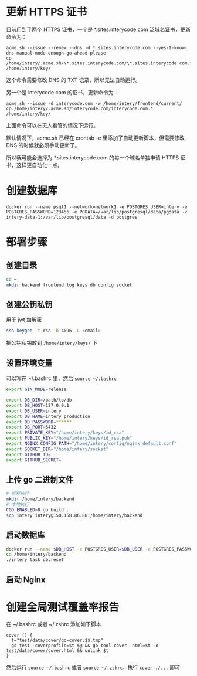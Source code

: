 # 更新 HTTPS 证书

目前用到了两个 HTTPS 证书，一个是 *.sites.interycode.com 泛域名证书，更新命令为：

```
acme.sh --issue --renew --dns -d *.sites.interycode.com --yes-I-know-dns-manual-mode-enough-go-ahead-please
cp /home/intery/.acme.sh/\*.sites.interycode.com/\*.sites.interycode.com.* /home/intery/key/
```

这个命令需要修改 DNS 的 TXT 记录，所以无法自动运行。

另一个是 interycode.com 的证书，更新命令为：

```
acme.sh --issue -d interycode.com -w /home/intery/frontend/current/
cp /home/intery/.acme.sh/interycode.com/interycode.com.* /home/intery/key/
```

上面命令可以在无人看管的情况下运行。

默认情况下，acme.sh 已经在 crontab -e 里添加了自动更新脚本，但需要修改 DNS 的时候就必须手动更新了。

所以我可能会选择为 *.sites.interycode.com 的每一个域名单独申请 HTTPS 证书，这样更自动化一点。

# 创建数据库

```
docker run --name psql1 --network=network1 -e POSTGRES_USER=intery -e POSTGRES_PASSWORD=123456 -e PGDATA=/var/lib/postgresql/data/pgdata -v intery-data-1:/var/lib/postgresql/data -d postgres
```

# 部署步骤

## 创建目录

```bash
cd ~
mkdir backend frontend log keys db config socket
```

## 创建公钥私钥

用于 jwt 加解密

```bash
ssh-keygen -t rsa -b 4096 -C <email>
```
把公钥私钥放到 `/home/intery/keys/` 下

## 设置环境变量

可以写在 ~/.bashrc 里，然后 `source ~/.bashrc`
```bash
export GIN_MODE=release

export DB_DIR=/path/to/db
export DB_HOST=127.0.0.1
export DB_USER=intery
export DB_NAME=intery_production
export DB_PASSWORD=******
export DB_PORT=5432
export PRIVATE_KEY="/home/intery/keys/id_rsa" 
export PUBLIC_KEY="/home/intery/keys/id_rsa.pub"
export NGINX_CONFIG_PATH="/home/intery/config/nginx_default.conf"
export SOCKET_DIR="/home/intery/socket"
export GITHUB_ID=
export GITHUB_SECRET=
```

## 上传 go 二进制文件

```bash
# 远程执行
mkdir /home/intery/backend
# 本地执行
CGO_ENABLED=0 go build .
scp intery intery@150.158.86.88:/home/intery/backend
```

## 启动数据库

```bash
docker run --name $DB_HOST -e POSTGRES_USER=$DB_USER -e POSTGRES_PASSWORD=$DB_PASSWORD -e PGDATA=/var/lib/postgresql/data/pgdata -v $DB_DIR:/var/lib/postgresql/data -p $DB_PORT:5432 -d postgres
cd /home/intery/backend
./intery task db:reset
```

## 启动 Nginx




# 创建全局测试覆盖率报告

在 ~/.bashrc 或者 ~/.zshrc 添加如下脚本
```
cover () {
  t="test/data/cover/go-cover.$$.tmp"
  go test -coverprofile=$t $@ && go tool cover -html=$t -o test/data/cover/cover.html && unlink $t
}
```

然后运行 `source ~/.bashrc` 或者 `source ~/.zshrc`，执行 `cover ./...` 即可